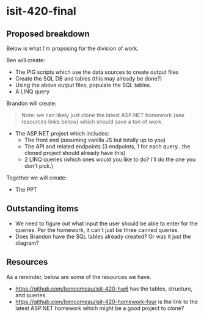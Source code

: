 # isit-420-final

## Proposed breakdown

Below is what I'm proposing for the division of work.

Ben will create:
- The PIG scripts which use the data sources to create output files
- Create the SQL DB and tables (this may already be done?)
- Using the above output files, populate the SQL tables.
- A LINQ query

Brandon will create:
> Note: we can likely just clone the latest ASP.NET homework (see resources links below) which should save a ton of work.
- The ASP.NET project which includes:
  - The front end (assuming vanilla JS but totally up to you)
  - The API and related endpoints (3 endpoints, 1 for each query...the cloned project should already have this)
  - 2 LINQ queries (which ones would you like to do? I'll do the one you don't pick.)

Together we will create:
- The PPT

## Outstanding items
- We need to figure out what input the user should be able to enter for the queries. Per the homework, it can't just be three canned queries.
- Does Brandon have the SQL tables already created? Or was it just the diagram?

## Resources

As a reminder, below are some of the resources we have.

- https://github.com/bencomeau/isit-420-hw6 has the tables, structure, and queries.
- https://github.com/bencomeau/isit-420-homework-four is the link to the latest ASP.NET homework which might be a good project to clone?
